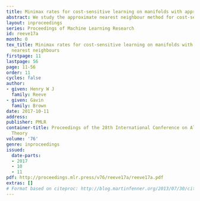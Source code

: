 ```yaml
---
title: Minimax rates for cost-sensitive learning on manifolds with approximate nearest neighbours
abstract: We study the approximate nearest neighbour method for cost-sensitive classification on low-dimensional manifolds embedded within a high-dimensional feature space. We determine the minimax learning rates for distributions on a smooth manifold, in a cost-sensitive setting. This generalises a classic result of Audibert and Tsybakov. Building upon recent work of Chaudhuri and Dasgupta we prove that these minimax rates are attained by the approximate nearest neighbour algorithm, where neighbours are computed in a randomly projected low-dimensional space. In addition, we give a bound on the number of dimensions required for the projection which depends solely upon the <i>reach</i> and dimension of the manifold, combined with the regularity of the marginal.
layout: inproceedings
series: Proceedings of Machine Learning Research
id: reeve17a
month: 0
tex_title: Minimax rates for cost-sensitive learning on manifolds with approximate
  nearest neighbours
firstpage: 11
lastpage: 56
page: 11-56
order: 11
cycles: false
author:
- given: Henry W J
  family: Reeve
- given: Gavin
  family: Brown
date: 2017-10-11
address: 
publisher: PMLR
container-title: Proceedings of the 28th International Conference on Algorithmic Learning
  Theory
volume: '76'
genre: inproceedings
issued:
  date-parts:
  - 2017
  - 10
  - 11
pdf: http://proceedings.mlr.press/v76/reeve17a/reeve17a.pdf
extras: []
# Format based on citeproc: http://blog.martinfenner.org/2013/07/30/citeproc-yaml-for-bibliographies/
---
```

